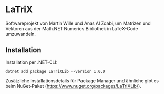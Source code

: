 # LaTriX
Softwareprojekt von Martin Wille und Anas Al Zoabi, um Matrizen und Vektoren aus der Math.NET Numerics Bibliothek in LaTeX-Code umzuwandeln.

## Installation

Installation per .NET-CLI:

```shell
dotnet add package LaTriXLib --version 1.0.0
```

Zusätzliche Installationsdetails für Package Manager und ähnliche gibt es beim NuGet-Paket (https://www.nuget.org/packages/LaTriXLib/).
